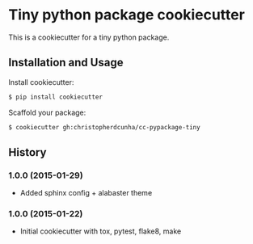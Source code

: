 Tiny python package cookiecutter
================================

This is a cookiecutter for a tiny python package.

Installation and Usage
----------------------

Install cookiecutter:

```bash
$ pip install cookiecutter
```

Scaffold your package:

```bash
$ cookiecutter gh:christopherdcunha/cc-pypackage-tiny
```

History
-------

### 1.0.0 (2015-01-29)
- Added sphinx config + alabaster theme

### 1.0.0 (2015-01-22)
- Initial cookiecutter with tox, pytest, flake8, make
